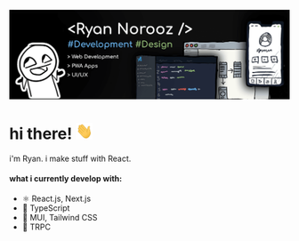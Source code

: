 ![banner](./banner.png)

# hi there! <img src="./wave.gif" alt="👋" height="30">

i'm Ryan. i make stuff with React.

#### what i currently develop with:
* ⚛️ React.js, Next.js
* 💪 TypeScript
* 🌈 MUI, Tailwind CSS
* 🔋 TRPC

<!-- 
## Examples of Work

> currently only private projects
 -->
